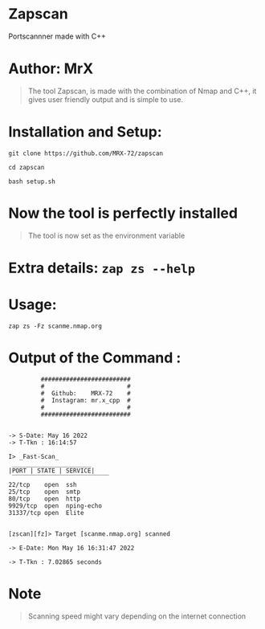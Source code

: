 # Zapscan
Portscannner made with C++ 

# Author: MrX

> The tool Zapscan, is made with the combination 
> of Nmap and C++, it gives user friendly output 
> and is simple to use.

# Installation and Setup:
> 
```git clone https://github.com/MRX-72/zapscan ```
> 
``` cd zapscan ```
> 
``` bash setup.sh ```
> 
# Now the tool is perfectly installed

> The tool is now set as the environment variable

# Extra details: ``` zap zs --help  ```
# Usage: 
```zap zs -Fz scanme.nmap.org```

# Output of the Command :
```
         #########################
         #                       #
         #  Github:    MRX-72    #
         #  Instagram: mr.x_cpp  #
         #                       #
         #########################


-> S-Date: May 16 2022
-> T-Tkn : 16:14:57

I> _Fast-Scan_
 ______________________
|PORT | STATE | SERVICE|
 ‾‾‾‾‾‾‾‾‾‾‾‾‾‾‾‾‾‾‾‾‾‾‾‾‾‾‾
22/tcp    open  ssh
25/tcp    open  smtp
80/tcp    open  http
9929/tcp  open  nping-echo
31337/tcp open  Elite


[zscan][fz]> Target [scanme.nmap.org] scanned

-> E-Date: Mon May 16 16:31:47 2022

-> T-Tkn : 7.02865 seconds

```

# Note 
>
> Scanning speed might vary depending on the internet connection
